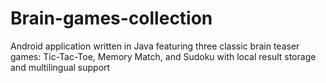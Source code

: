# Brain-games-collection
Android application written in Java featuring three classic brain teaser games: Tic-Tac-Toe, Memory Match, and Sudoku with local result storage and multilingual support

